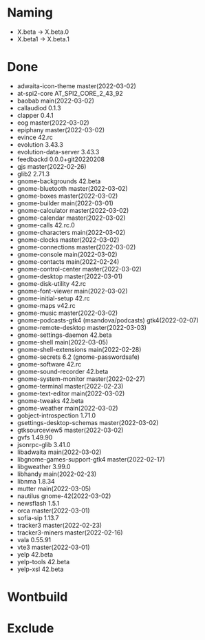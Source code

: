 # Naming
* X.beta -> X.beta.0
* X.beta1 -> X.beta.1

# Done
- adwaita-icon-theme master(2022-03-02)
- at-spi2-core AT_SPI2_CORE_2_43_92
- baobab main(2022-03-02)
- callaudiod 0.1.3
- clapper 0.4.1
- eog master(2022-03-02)
- epiphany master(2022-03-02)
- evince 42.rc
- evolution 3.43.3
- evolution-data-server 3.43.3
- feedbackd 0.0.0+git20220208
- gjs master(2022-02-26)
- glib2 2.71.3
- gnome-backgrounds 42.beta
- gnome-bluetooth master(2022-03-02)
- gnome-boxes master(2022-03-02)
- gnome-builder main(2022-03-01)
- gnome-calculator master(2022-03-02)
- gnome-calendar master(2022-03-02)
- gnome-calls 42.rc.0
- gnome-characters main(2022-03-02)
- gnome-clocks master(2022-03-02)
- gnome-connections master(2022-03-02)
- gnome-console main(2022-03-02)
- gnome-contacts main(2022-02-24)
- gnome-control-center master(2022-03-02)
- gnome-desktop master(2022-03-01)
- gnome-disk-utility 42.rc
- gnome-font-viewer main(2022-03-02)
- gnome-initial-setup 42.rc
- gnome-maps v42.rc
- gnome-music master(2022-03-02)
- gnome-podcasts-gtk4 (msandova/podcasts) gtk4(2022-02-07)
- gnome-remote-desktop master(2022-03-03)
- gnome-settings-daemon 42.beta
- gnome-shell main(2022-03-05)
- gnome-shell-extensions main(2022-02-28)
- gnome-secrets 6.2 (gnome-passwordsafe)
- gnome-software 42.rc
- gnome-sound-recorder 42.beta
- gnome-system-monitor master(2022-02-27)
- gnome-terminal master(2022-02-23)
- gnome-text-editor main(2022-03-02)
- gnome-tweaks 42.beta
- gnome-weather main(2022-03-02)
- gobject-introspection 1.71.0
- gsettings-desktop-schemas master(2022-03-02)
- gtksourceview5 master(2022-03-02)
- gvfs 1.49.90
- jsonrpc-glib 3.41.0
- libadwaita main(2022-03-02)
- libgnome-games-support-gtk4 master(2022-02-17)
- libgweather 3.99.0
- libhandy main(2022-02-23)
- libnma 1.8.34
- mutter main(2022-03-05)
- nautilus gnome-42(2022-03-02)
- newsflash 1.5.1
- orca master(2022-03-01)
- sofia-sip 1.13.7
- tracker3 master(2022-02-23)
- tracker3-miners master(2022-02-16)
- vala 0.55.91
- vte3 master(2022-03-01)
- yelp 42.beta
- yelp-tools 42.beta
- yelp-xsl 42.beta

# Wontbuild

# Exclude